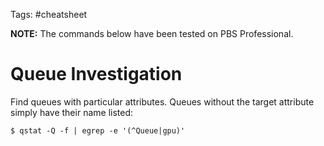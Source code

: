 Tags: #cheatsheet 

**NOTE:** The commands below have been tested on PBS Professional.

# Queue Investigation
Find queues with particular attributes.  Queues without the target attribute simply have their name listed:
```shell
$ qstat -Q -f | egrep -e '(^Queue|gpu)'
```